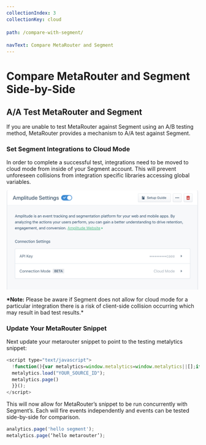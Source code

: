 ```yaml
---
collectionIndex: 3
collectionKey: cloud

path: /compare-with-segment/

navText: Compare MetaRouter and Segment
---
```


# Compare MetaRouter and Segment Side-by-Side

## A/A Test MetaRouter and Segment

If you are unable to test MetaRouter against Segment using an A/B testing method, MetaRouter provides a mechanism to A/A test against Segment.

### Set Segment Integrations to Cloud Mode

In order to complete a successful test, integrations need to be moved to cloud mode from inside of your Segment account. This will prevent unforeseen collisions from integration specific libraries accessing global variables.

![aa-test1](/images/aa_test1.png)

**\*Note:** Please be aware if Segment does not allow for cloud mode for a particular integration there is a risk of client-side collision occurring which may result in bad test results.\*

### Update Your MetaRouter Snippet

Next update your metarouter snippet to point to the testing metalytics snippet:

```javascript
<script type="text/javascript">
  !function(){var metalytics=window.metalytics=window.metalytics||[];if(!metalytics.initialize)if(metalytics.invoked)window.console&&console.error&&console.error("MetaRouter snippet included twice.");else{metalytics.invoked=!0;metalytics.methods=["trackSubmit","trackClick","trackLink","trackForm","pageview","identify","reset","group","track","ready","alias","page","once","off","on"];metalytics.factory=function(t){return function(){var e=Array.prototype.slice.call(arguments);e.unshift(t);metalytics.push(e);return metalytics}};for(var t=0;t<metalytics.methods.length;t++){var e=metalytics.methods[t];metalytics[e]=metalytics.factory(e)}metalytics.load=function(t){var e=document.createElement("script");e.type="text/javascript";e.async=!0;e.src=("https:"===document.location.protocol?"https://":"http://")+"cdn.metarouter.io/analytics.js/v1/"+t+"/metalytics.min.js";var n=document.getElementsByTagName("script")[0];n.parentNode.insertBefore(e,n)};metalytics.SNIPPET_VERSION="3.1.0";
  metalytics.load("YOUR_SOURCE_ID");
  metalytics.page()
  }}();
</script>
```

This will now allow for MetaRouter’s snippet to be run concurrently with Segment’s. Each will fire events independently and events can be tested side-by-side for comparison.

```javascript
analytics.page('hello segment');
metalytics.page(‘hello metarouter’);
```
